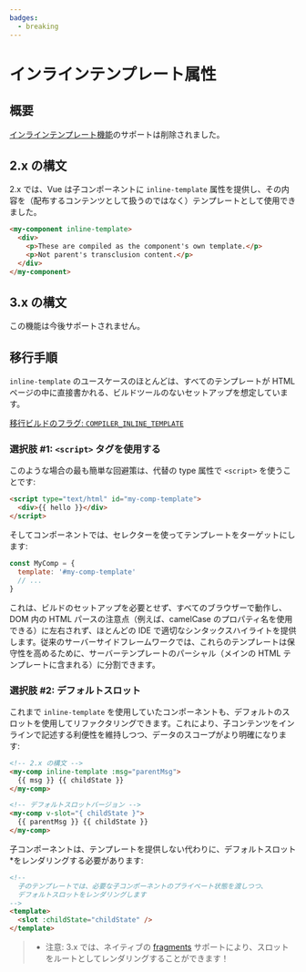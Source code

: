 ```yaml
---
badges:
  - breaking
---
```


# インラインテンプレート属性 <MigrationBadges :badges="$frontmatter.badges" />

## 概要

[インラインテンプレート機能](https://v2.ja.vuejs.org/v2/guide/components-edge-cases#%E3%82%A4%E3%83%B3%E3%83%A9%E3%82%A4%E3%83%B3%E3%83%86%E3%83%B3%E3%83%97%E3%83%AC%E3%83%BC%E3%83%88)のサポートは削除されました。

## 2.x の構文

2.x では、Vue は子コンポーネントに `inline-template` 属性を提供し、その内容を（配布するコンテンツとして扱うのではなく）テンプレートとして使用できました。

```html
<my-component inline-template>
  <div>
    <p>These are compiled as the component's own template.</p>
    <p>Not parent's transclusion content.</p>
  </div>
</my-component>
```

## 3.x の構文

この機能は今後サポートされません。

## 移行手順

`inline-template` のユースケースのほとんどは、すべてのテンプレートが HTML ページの中に直接書かれる、ビルドツールのないセットアップを想定しています。

[移行ビルドのフラグ: `COMPILER_INLINE_TEMPLATE`](../migration-build.html#compat-configuration)

### 選択肢 #1: `<script>` タグを使用する

このような場合の最も簡単な回避策は、代替の type 属性で `<script>` を使うことです:

```html
<script type="text/html" id="my-comp-template">
  <div>{{ hello }}</div>
</script>
```

そしてコンポーネントでは、セレクターを使ってテンプレートをターゲットにします:

```js
const MyComp = {
  template: '#my-comp-template'
  // ...
}
```

これは、ビルドのセットアップを必要とせず、すべてのブラウザーで動作し、DOM 内の HTML パースの注意点（例えば、camelCase のプロパティ名を使用できる）に左右されず、ほとんどの IDE で適切なシンタックスハイライトを提供します。従来のサーバーサイドフレームワークでは、これらのテンプレートは保守性を高めるために、サーバーテンプレートのパーシャル（メインの HTML テンプレートに含まれる）に分割できます。

### 選択肢 #2: デフォルトスロット

これまで `inline-template` を使用していたコンポーネントも、デフォルトのスロットを使用してリファクタリングできます。これにより、子コンテンツをインラインで記述する利便性を維持しつつ、データのスコープがより明確になります:

```html
<!-- 2.x の構文 -->
<my-comp inline-template :msg="parentMsg">
  {{ msg }} {{ childState }}
</my-comp>

<!-- デフォルトスロットバージョン -->
<my-comp v-slot="{ childState }">
  {{ parentMsg }} {{ childState }}
</my-comp>
```

子コンポーネントは、テンプレートを提供しない代わりに、デフォルトスロット\*をレンダリングする必要があります:

```html
<!--
  子のテンプレートでは、必要な子コンポーネントのプライベート状態を渡しつつ、
  デフォルトスロットをレンダリングします
-->
<template>
  <slot :childState="childState" />
</template>
```

> - 注意: 3.x では、ネイティブの [fragments](../new/fragments) サポートにより、スロットをルートとしてレンダリングすることができます！
